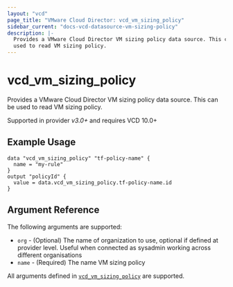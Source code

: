 ```yaml
---
layout: "vcd"
page_title: "VMware Cloud Director: vcd_vm_sizing_policy"
sidebar_current: "docs-vcd-datasource-vm-sizing-policy"
description: |-
  Provides a VMware Cloud Director VM sizing policy data source. This can be
  used to read VM sizing policy.
---
```


# vcd\_vm\_sizing\_policy

Provides a VMware Cloud Director VM sizing policy data source. This can be
used to read VM sizing policy.

Supported in provider *v3.0+* and requires VCD 10.0+

## Example Usage

```hcl
data "vcd_vm_sizing_policy" "tf-policy-name" {
  name = "my-rule"
}
output "policyId" {
  value = data.vcd_vm_sizing_policy.tf-policy-name.id
}
```
## Argument Reference

The following arguments are supported:

* `org` - (Optional) The name of organization to use, optional if defined at provider level. Useful when connected as sysadmin working across different organisations
* `name` - (Required) The name VM sizing policy

All arguments defined in [`vcd_vm_sizing_policy`](/docs/providers/vcd/r/vm_sizing_policy.html#argument-reference) are supported.

